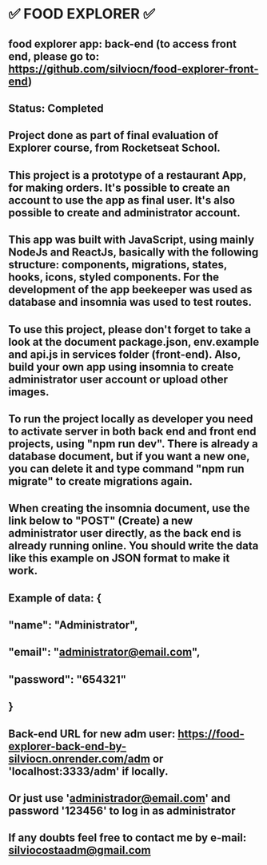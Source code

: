 # ✅ FOOD EXPLORER ✅
## food explorer app: back-end (to access front end, please go to: https://github.com/silviocn/food-explorer-front-end)
## Status: Completed

## Project done as part of final evaluation of Explorer course, from Rocketseat School.
## This project is a prototype of a restaurant App, for making orders. It's possible to create an account to use the app as final user. It's also possible to create and administrator account.

## This app was built with JavaScript, using mainly NodeJs and ReactJs, basically with the following structure: components, migrations, states, hooks, icons, styled components. For the development of the app beekeeper was used as database and insomnia was used to test routes.

## To use this project, please don't forget to take a look at the document package.json, env.example and api.js in services folder (front-end). Also, build your own app using insomnia to create administrator user account or upload other images.
## To run the project locally as developer you need to activate server in both back end and front end projects, using "npm run dev". There is already a database document, but if you want a new one, you can delete it and type command "npm run migrate" to create migrations again.

## When creating the insomnia document, use the link below to "POST" (Create) a new administrator user directly, as the back end is already running online. You should write the data like this example on JSON format to make it work.

## Example of data: {
##	"name": "Administrator",
## 	"email": "administrator@email.com",
##	"password": "654321"
## }
## Back-end URL for new adm user: https://food-explorer-back-end-by-silviocn.onrender.com/adm or 'localhost:3333/adm' if locally.

## Or just use 'administrador@email.com' and password '123456' to log in as administrator

## If any doubts feel free to contact me by e-mail: silviocostaadm@gmail.com